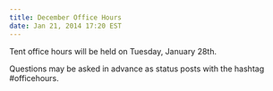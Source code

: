```yaml
---
title: December Office Hours
date: Jan 21, 2014 17:20 EST
---
```


Tent office hours will be held on Tuesday, January 28th.

Questions may be asked in advance as status posts with the hashtag #officehours.
